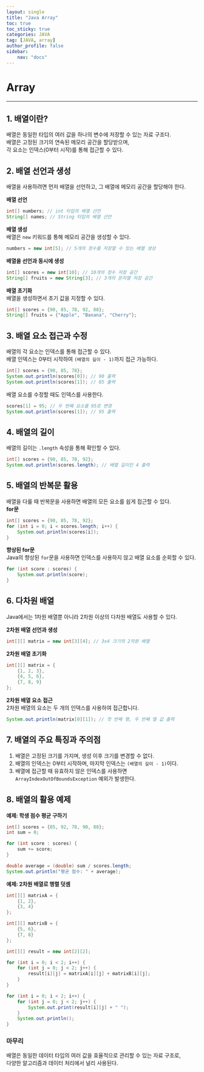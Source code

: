 ```yaml
---
layout: single
title: "Java Array"
toc: true
toc_sticky: true
categories: JAVA
tag: [JAVA, array]
author_profile: false
sidebar:
    nav: "docs"
---
```

# Array
---
## 1. 배열이란?
배열은 동일한 타입의 여러 값을 하나의 변수에 저장할 수 있는 자료 구조다. <br/>
배열은 고정된 크기의 연속된 메모리 공간을 할당받으며, <br/>
각 요소는 인덱스(0부터 시작)를 통해 접근할 수 있다.<br/>

## 2. 배열 선언과 생성
배열을 사용하려면 먼저 배열을 선언하고, 그 배열에 메모리 공간을 할당해야 한다.<br/>

**배열 선언**<br/> 
```java
int[] numbers; // int 타입의 배열 선언
String[] names; // String 타입의 배열 선언
```
**배열 생성**<br/>
배열은 `new` 키워드를 통해 메모리 공간을 생성할 수 있다.<br/>
```java
numbers = new int[5]; // 5개의 정수를 저장할 수 있는 배열 생성
```
**배열을 선언과 동시에 생성**<br/>
```java
int[] scores = new int[10]; // 10개의 정수 저장 공간
String[] fruits = new String[3]; // 3개의 문자열 저장 공간
```
**배열 초기화**<br/>
배열을 생성하면서 초기 값을 지정할 수 있다.<br/>
```java
int[] scores = {90, 85, 78, 92, 88};
String[] fruits = {"Apple", "Banana", "Cherry"};
```

## 3. 배열 요소 접근과 수정
배열의 각 요소는 인덱스를 통해 접근할 수 있다. <br/>
배열 인덱스는 0부터 시작하여 `(배열의 길이 - 1)`까지 접근 가능하다.<br/>
```java
int[] scores = {90, 85, 78};
System.out.println(scores[0]); // 90 출력
System.out.println(scores[1]); // 85 출력
```
배열 요소를 수정할 때도 인덱스를 사용한다.<br/>
```java
scores[1] = 95; // 두 번째 요소를 95로 변경
System.out.println(scores[1]); // 95 출력
```

## 4. 배열의 길이
배열의 길이는 `.length` 속성을 통해 확인할 수 있다.<br/>
```java
int[] scores = {90, 85, 78, 92};
System.out.println(scores.length); // 배열 길이인 4 출력
```

## 5. 배열의 반복문 활용
배열을 다룰 때 반복문을 사용하면 배열의 모든 요소를 쉽게 접근할 수 있다.<br/>
**for문** <br/>
```java
int[] scores = {90, 85, 78, 92};
for (int i = 0; i < scores.length; i++) {
    System.out.println(scores[i]);
}
```
**향상된 for문**<br/>
Java의 향상된 `for`문을 사용하면 인덱스를 사용하지 않고 배열 요소를 순회할 수 있다.<br/>
```java
for (int score : scores) {
    System.out.println(score);
}
```

## 6. 다차원 배열
Java에서는 1차원 배열뿐 아니라 2차원 이상의 다차원 배열도 사용할 수 있다.<br/>

**2차원 배열 선언과 생성**<br/>
```java
int[][] matrix = new int[3][4]; // 3x4 크기의 2차원 배열
```
**2차원 배열 초기화**<br/>
```java
int[][] matrix = {
    {1, 2, 3},
    {4, 5, 6},
    {7, 8, 9}
};
```
**2차원 배열 요소 접근**<br/>
2차원 배열의 요소는 두 개의 인덱스를 사용하여 접근합니다.<br/>
```java
System.out.println(matrix[0][1]); // 첫 번째 행, 두 번째 열 값 출력
```

## 7. 배열의 주요 특징과 주의점
1. 배열은 고정된 크기를 가지며, 생성 이후 크기를 변경할 수 없다.
2. 배열의 인덱스는 0부터 시작하며, 마지막 인덱스는 `(배열의 길이 - 1)`이다.
3. 배열에 접근할 때 유효하지 않은 인덱스를 사용하면 `ArrayIndexOutOfBoundsException` 예외가 발생한다.

## 8. 배열의 활용 예제
**예제: 학생 점수 평균 구하기**<br/>

```java
int[] scores = {85, 92, 78, 90, 88};
int sum = 0;

for (int score : scores) {
    sum += score;
}

double average = (double) sum / scores.length;
System.out.println("평균 점수: " + average);
```

**예제: 2차원 배열로 행렬 덧셈**<br/>

```java
int[][] matrixA = {
    {1, 2},
    {3, 4}
};

int[][] matrixB = {
    {5, 6},
    {7, 8}
};

int[][] result = new int[2][2];

for (int i = 0; i < 2; i++) {
    for (int j = 0; j < 2; j++) {
        result[i][j] = matrixA[i][j] + matrixB[i][j];
    }
}

for (int i = 0; i < 2; i++) {
    for (int j = 0; j < 2; j++) {
        System.out.print(result[i][j] + " ");
    }
    System.out.println();
}
```

### 마무리
배열은 동일한 데이터 타입의 여러 값을 효율적으로 관리할 수 있는 자료 구조로, <br/>
다양한 알고리즘과 데이터 처리에서 널리 사용된다.<br/>
